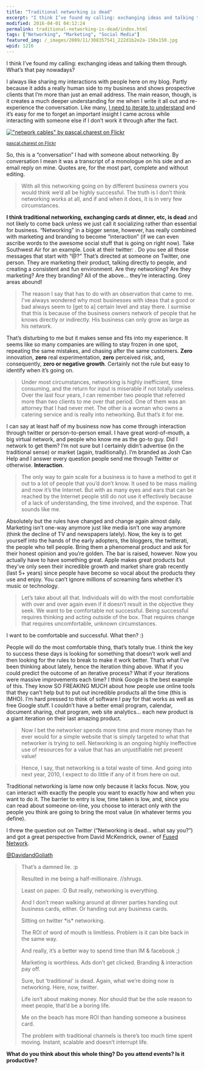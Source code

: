 ```yaml
---
title: "Traditional networking is dead"
excerpt: "I think I’ve found my calling: exchanging ideas and talking them through. What’s that pay nowadays?"
modified: 2016-04-01 04:12:24
permalink: traditional-networking-is-dead/index.html
tags: ["Networking", "Marketing", "Social Media"]
featured_img: /_images/2009/11/308357541_222d1b2e2a-150x150.jpg
wpid: 1216
---
```



I think I’ve found my calling: exchanging ideas and talking them through. What’s that pay nowadays?

I always like sharing my interactions with people here on my blog. Partly because it adds a really human side to my business and shows prospective clients that I’m more than just an email address. The main reason, though, is it creates a much deeper understanding for me when I write it all out and re-experience the conversation. Like many, [I need to iterate to understand](/do-it-and-then-do-it-better-an-iterative-mindset/) and it’s easy for me to forget an important insight I came across while interacting with someone else if I don’t work it through after the fact.

[!["network cables" by pascal.charest on Flickr](/_images/2009/11/308357541_222d1b2e2a.jpg "308357541_222d1b2e2a")](https://www.flickr.com/photos/pascalcharest/308357541/)

<small>[pascal.charest on Flickr](https://www.flickr.com/photos/pascalcharest/308357541/)</small>

So, this is a “conversation” I had with someone about networking. By conversation I mean it was a transcript of a monologue on his side and an email reply on mine. Quotes are, for the most part, complete and without editing.

> With all this networking going on by different business owners you would think we’d all be highly successful. The truth is I don’t think networking works at all, and if and when it does, it is in very few circumstances.

**I think traditional networking, exchanging cards at dinner, etc, is dead** and not likely to come back unless we just call it socializing rather than essential for business. “Networking” in a bigger sense, however, has really combined with marketing and branding to become “interaction” (if we can even ascribe words to the awesome social stuff that is going on right now). Take Southwest Air for an example. Look at their twitter: . Do you see all those messages that start with “@?” That’s directed at someone on Twitter, one person. They are marketing their product, talking directly to people, and creating a consistent and fun environment. Are they networking? Are they marketing? Are they branding? All of the above… they’re interacting. Grey areas abound!

> The reason I say that has to do with an observation that came to me. I’ve always wondered why most businesses with ideas that a good or bad always seem to \[get to a\] certain level and stay there. I surmise that this is because of the business owners network of people that he knows directly or indirectly. His business can only grow as large as his network.

That’s disturbing to me but it makes sense and fits into my experience. It seems like so many companies are willing to stay frozen in one spot, repeating the same mistakes, and chasing after the same customers. **Zero** innovation, **zero** real experimentation, **zero** perceived risk, and, consequently, **zero or negative growth**. Certainly not the rule but easy to identify when it’s going on.

> Under most circumstances, networking is highly inefficient, time consuming, and the return for input is miserable if not totally useless. Over the last four years, I can remember two people that referred more than two clients to me over that period. One of them was an attorney that I had never met. The other is a woman who owns a catering service and is really into networking. But that’s it for me.

I can say at least half of my business now has come through interaction through twitter or person-to-person email. I have great word-of-mouth, a big virtual network, and people who know me as the go-to guy. Did I network to get them? I’m not sure but I certainly didn’t advertise (in the traditional sense) or market (again, traditionally). I’m branded as Josh Can Help and I answer every question people send me through Twitter or otherwise. **Interaction**.

> The only way to gain scale for a business is to have a method to get it out to a lot of people that you’d don’t know. It used to be mass mailing and now it’s the Internet. But with as many eyes and ears that can be reached by the Internet people still do not use it effectively because of a lack of understanding, the time involved, and the expense. That sounds like me.

Absolutely but the rules have changed and change again almost daily. Marketing isn’t one-way anymore just like media isn’t one way anymore (think the decline of TV and newspapers lately). Now, the key is to get yourself into the hands of the early adopters, the bloggers, the twitterati, the people who tell people. Bring them a phenomenal product and ask for their honest opinion and you’re golden. The bar is raised, however. Now you actually have to have something great. Apple makes great products but they’ve only seen their incredible growth and market share grab recently (last 5+ years) since people have become so vocal about the products they use and enjoy. You can’t ignore millions of screaming fans whether it’s music or technology.

> Let’s take about all that. Individuals will do with the most comfortable with over and over again even if it doesn’t result in the objective they seek. We want to be comfortable not successful. Being successful requires thinking and acting outside of the box. That requires change that requires uncomfortable, unknown circumstances.

I want to be comfortable and successful. What then? :)

People will do the most comfortable thing, that’s totally true. I think the key to success these days is looking for something that doesn’t work well and then looking for the rules to break to make it work better. That’s what I’ve been thinking about lately, hence the iteration thing above. What if you could predict the outcome of an iterative process? What if your iterations were massive improvements each time? I think Google is the best example of this. They know SO FREAKING MUCH about how people use online tools that they can’t help but to put out incredible products all the time (this is IMHO). I’m hard pressed to think of software I pay for that works as well as free Google stuff. I couldn’t have a better email program, calendar, document sharing, chat program, web site analytics… each new product is a giant iteration on their last amazing product.

> Now I bet the networker spends more time and more money than he ever would for a simple website that is simply targeted to what that networker is trying to sell. Networking is an ongoing highly ineffective use of resources for a value that has an unjustifiable net present value!

> Hence, I say, that networking is a total waste of time. And going into next year, 2010, I expect to do little if any of it from here on out.

Traditional networking is lame now only because it lacks focus. Now, you can interact with exactly the people you want to exactly how and when you want to do it. The barrier to entry is low, time taken is low, and, since you can read about someone on-line, you choose to interact only with the people you think are going to bring the most value (in whatever terms you define).

I threw the question out on Twitter (“Networking is dead… what say you?”) and got a great perspective from David McKendrick, owner of [Fused Network](/you-cant-go-wrong-with-fused-network-hosting-for-small-businesses/).

[@DavidandGoliath](http://twitter.com/davidandgoliath)

> That’s a damned lie. :p  
>
> Resulted in me being a half-millionaire. //shrugs.  
>
> Least on paper. :D But really, networking is everything.  
>
> And I don’t mean walking around at dinner parties handing out business cards, either. Or handing out any business cards.  
>
> Sitting on twitter \*is\* networking.  
>
> The ROI of word of mouth is limitless. Problem is it can bite back in the same way.  
>
> And really, it’s a better way to spend time than IM &amp; facebook ;)  
>
> Marketing is worthless. Ads don’t get clicked. Branding &amp; interaction pay off.
>
> Sure, but ‘traditional’ is dead. Again, what we’re doing now is networking. Here, now, twitter.  
>
> Life isn’t about making money. Nor should that be the sole reason to meet people, that’d be a boring life.  
>
> Me on the beach has more ROI than handing someone a business card.
>  
> The problem with traditional channels is there’s too much time spent moving. Instant, scalable and doesn’t interrupt life.

**What do you think about this whole thing? Do you attend events? Is it productive?**
